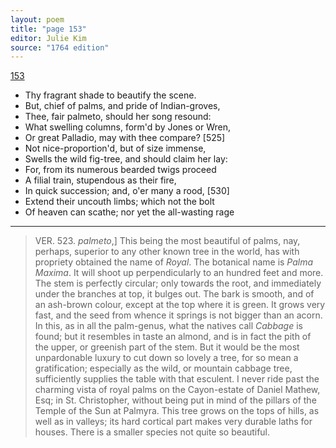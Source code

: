 ```yaml
---
layout: poem
title: "page 153"
editor: Julie Kim
source: "1764 edition"
---
```



[153]()

- Thy fragrant shade to beautify the scene.
- But, chief of palms, and pride of Indian-groves,
- Thee, fair palmeto, should her song resound:
- What swelling columns, form'd by Jones or Wren,
- Or great Palladio, may with thee compare? [525]
- Not nice-proportion'd, but of size immense,
- Swells the wild fig-tree, and should claim her lay:
- For, from its numerous bearded twigs proceed
- A filial train, stupendous as their fire,
- In quick succession; and, o'er many a rood, [530]
- Extend their uncouth limbs; which not the bolt
- Of heaven can scathe; nor yet the all-wasting rage

---

> VER. 523. *palmeto*,\] This being the most beautiful of palms, nay, perhaps, superior to any other known tree in the world, has with propriety obtained the name of *Royal*. The botanical name is *Palma Maxima*. It will shoot up perpendicularly to an hundred feet and more. The stem is perfectly circular; only towards the root, and immediately under the branches at top, it bulges out. The bark is smooth, and of an ash-brown colour, except at the top where it is green. It grows very fast, and the seed from whence it springs is not bigger than an acorn. In this, as in all the palm-genus, what the natives call *Cabbage* is found; but it resembles in taste an almond, and is in fact the pith of the upper, or greenish part of the stem. But it would be the most unpardonable luxury to cut down so lovely a tree, for so mean a gratification; especially as the wild, or mountain cabbage tree, sufficiently supplies the table with that esculent. I never ride past the charming vista of royal palms on the Cayon-estate of Daniel Mathew, Esq; in St. Christopher, without being put in mind of the pillars of the Temple of the Sun at Palmyra. This tree grows on the tops of hills, as well as in valleys; its hard cortical part makes very durable laths for houses. There is a smaller species not quite so beautiful.
